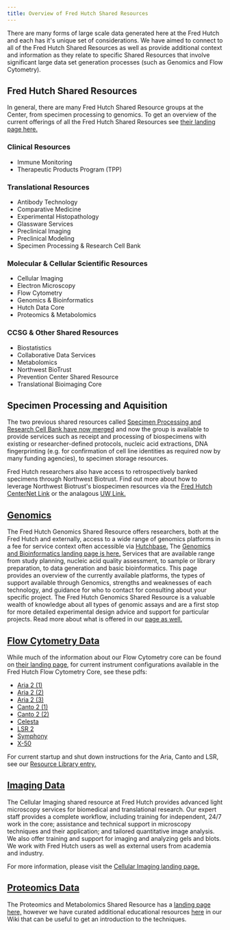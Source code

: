 ```yaml
---
title: Overview of Fred Hutch Shared Resources
---
```


There are many forms of large scale data generated here at the Fred Hutch and each has it's unique set of considerations.  We have aimed to connect to all of the Fred Hutch Shared Resources as well as provide additional context and information as they relate to specific Shared Resources that involve significant large data set generation processes (such as Genomics and Flow Cytometry).  

## Fred Hutch Shared Resources
In general, there are many Fred Hutch Shared Resource groups at the Center, from specimen processing to genomics.  To get an overview of the current offerings of all the Fred Hutch Shared Resources see [their landing page here.](https://centernet.fredhutch.org/cn/u/shared-resources.html)

### Clinical Resources
- Immune Monitoring
- Therapeutic Products Program (TPP)


### Translational Resources
- Antibody Technology
- Comparative Medicine
- Experimental Histopathology
- Glassware Services
- Preclinical Imaging
- Preclinical Modeling
- Specimen Processing & Research Cell Bank


### Molecular & Cellular Scientific Resources
- Cellular Imaging
- Electron Microscopy
- Flow Cytometry
- Genomics & Bioinformatics
- Hutch Data Core
- Proteomics & Metabolomics


### CCSG & Other Shared Resources
- Biostatistics
- Collaborative Data Services
- Metabolomics
- Northwest BioTrust
- Prevention Center Shared Resource
- Translational Bioimaging Core

## Specimen Processing and Aquisition

The two previous shared resources called [Specimen Processing and Research Cell Bank have now merged](https://www.fredhutch.org/en/research/shared-resources/core-facilities/specimen-processing-research-cell-bank.html) and now the group is available to provide services such as receipt and processing of biospecimens with existing or researcher-defined protocols, nucleic acid extractions, DNA fingerprinting (e.g. for confirmation of cell line identities as required now by many funding agencies), to specimen storage resources.  

Fred Hutch researchers also have access to retrospectively banked specimens through Northwest Biotrust. Find out more about how to leverage Northwest Biotrust's biospecimen resources via the [Fred Hutch CenterNet Link](https://centernet.fredhutch.org/cn/u/northwest-biospecimen.html) or the analagous [UW Link.](https://depts.washington.edu/nwbios/)


## [Genomics](/generation/datagen_platformsData/)
The Fred Hutch Genomics Shared Resource offers researchers, both at the Fred Hutch and externally, access to a wide range of genomics platforms in a fee for service context often accessible via [Hutchbase.](https://hutchbase.fhcrc.org/base2/)   The [Genomics and Bioinformatics landing page is here.](https://www.fredhutch.org/en/research/shared-resources/core-facilities/genomics-bioinformatics.html) Services that are available range from study planning, nucleic acid quality assessment, to sample or library preparation, to data generation and basic bioinformatics. This page provides an overview of the currently available platforms, the types of support available through Genomics, strengths and weaknesses of each technology, and guidance for who to contact for consulting about your specific project.  The Fred Hutch Genomics Shared Resource is a valuable wealth of knowledge about all types of genomic assays and are a first stop for more detailed experimental design advice and support for particular projects.  Read more about what is offered in our [page as well.](/generation/datagen_platformsData/)

## [Flow Cytometry Data](https://www.fredhutch.org/en/research/shared-resources/core-facilities/flow-cytometry.html)
While much of the information about our Flow Cytometry core can be found on [their landing page](https://www.fredhutch.org/en/research/shared-resources/core-facilities/flow-cytometry.html), for current instrument configurations available in the Fred Hutch Flow Cytometry Core, see these pdfs:
- [Aria 2 (1)](/generation/assets/flowCytometryStartupDocs/Aria2-1.pdf)
- [Aria 2 (2)](/generation/assets/flowCytometryStartupDocs/Aria2-2.pdf)
- [Aria 2 (3)](/generation/assets/flowCytometryStartupDocs/Aria2-3.pdf)
- [Canto 2 (1)](/generation/assets/flowCytometryStartupDocs/Canto2-1.pdf)
- [Canto 2 (2)](/generation/assets/flowCytometryStartupDocs/Canto2-2.pdf)
- [Celesta](/generation/assets/flowCytometryStartupDocs/celesta.pdf)
- [LSR 2](/generation/assets/flowCytometryStartupDocs/LSR2-2.pdf)
- [Symphony](/generation/assets/flowCytometryStartupDocs/Symphony1.pdf)
- [X-50](/generation/assets/flowCytometryStartupDocs/X-50.pdf)

For current startup and shut down instructions for the Aria, Canto and LSR, see our [Resource Library entry.](/gendemos/FlowCytometryStartupAndConfiguration/)

## [Imaging Data](https://www.fredhutch.org/en/research/shared-resources/core-facilities/cellular-imaging.html)

The Cellular Imaging shared resource at Fred Hutch provides advanced light microscopy services for biomedical and translational research. Our expert staff provides a complete workflow, including training for independent, 24/7 work in the core; assistance and technical support in microscopy techniques and their application; and tailored quantitative image analysis. We also offer training and support for imaging and analyzing gels and blots. We work with Fred Hutch users as well as external users from academia and industry.

For more information, please visit the [Cellular Imaging landing page.](https://www.fredhutch.org/en/research/shared-resources/core-facilities/cellular-imaging.html)

## [Proteomics Data](/generation/datagen_proteomics/)
The Proteomics and Metabolomics Shared Resource has a [landing page here,](https://www.fredhutch.org/en/research/shared-resources/core-facilities/proteomics-metabolomics.html) however we have curated additional educational resources [here](/generation/datagen_proteomics/) in our Wiki that can be useful to get an introduction to the techniques.  